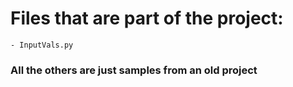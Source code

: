 # Files that are part of the project:
    - InputVals.py

### All the others are just samples from an old project
